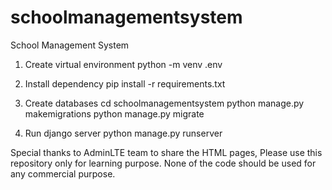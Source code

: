 # schoolmanagementsystem
School Management System

1. Create virtual environment
	python -m venv .env
	
2. Install dependency
	pip install -r requirements.txt
	
3. Create databases
	cd schoolmanagementsystem
	python manage.py makemigrations
	python manage.py migrate
	
4. Run django server
	python manage.py runserver
	
Special thanks to AdminLTE team to share the HTML pages, Please use this repository only for learning purpose. None of the code should be used for any commercial purpose.
